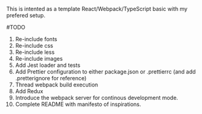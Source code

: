 This is intented as a template React/Webpack/TypeScript basic with my prefered setup.

#TODO

1. Re-include fonts
1. Re-include css
1. Re-include less
1. Re-include images
1. Add Jest loader and tests
1. Add Prettier configuration to either package.json or .prettierrc (and add .pretterignore for reference)
1. Thread webpack build execution
1. Add Redux
1. Introduce the webpack server for continous development mode.
1. Complete README with manifesto of inspirations.
